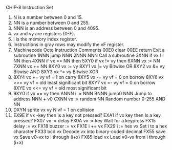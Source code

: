 
CHIP-8 Instruction Set

1. N is a number between 0 and 15.
2. NN is a number between 0 and 255.
3. NNN is an address between 0 and 4095.
4. vx and vy are registers (0-F).
5. i is the memory index register.
6. Instructions in gray rows may modify the vF register.
7. Machinecode 		Octo Instruction 	Comments
   00E0 			clear
   00EE 			return 			Exit a subroutine
   1NNN 			jump NNN
   2NNN 			NNN 			Call a subroutine
   3XNN 			if vx != NN then
   4XNN 			if vx == NN then
   5XY0			if vx != vy then
   6XNN			vx := NN
   7XNN 			vx += NN
   8XY0 			vx := vy
   8XY1 			vx |= vy 			Bitwise OR
   8XY2 			vx &= vy 			Bitwise AND
   8XY3 			vx ^= vy 			Bitwise XOR
8. 8XY4 			vx += vy 			vf = 1 on carry
   8XY5 			vx -= vy 			vf = 0 on borrow
   8XY6 			vx >>= vy 		vf = old least significant bit
   8XY7 			vx =- vy 			vf = 0 on borrow
   8XYE 			vx <<= vy 		vf = old most significant bit
9. 9XY0 			if vx == vy then
   ANNN 			i := NNN
   BNNN 			jump0 NNN 		Jump to address NNN + v0
   CXNN 			vx := random NN 	Random number 0-255 AND NN
10. DXYN 			sprite vx vy N 		vf = 1 on collision
11. EX9E 			if vx -key then 	Is a key not pressed?
    EXA1 			if vx key then 		Is a key pressed?
    FX07 			vx := delay
    FX0A 			vx := key 			Wait for a keypress
    FX15 			delay := vx
    FX18 			buzzer := vx
    FX1E 			i += vx
    FX29 			i := hex vx 		Set i to a hex character
    FX33 			bcd vx 			Decode vx into binary-coded decimal
    FX55 			save vx		 	Save v0-vx to i through (i+x)
    FX65 			load vx 			Load v0-vx from i through (i+x)
